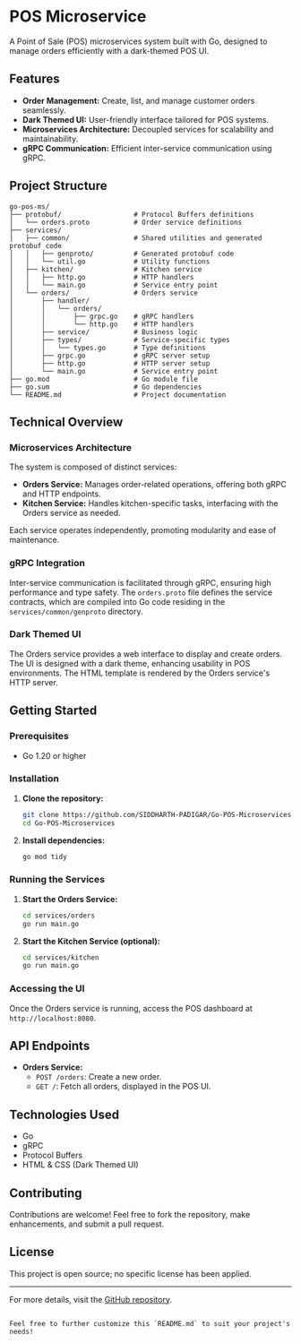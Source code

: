 # POS Microservice

A Point of Sale (POS) microservices system built with Go, designed to manage orders efficiently with a dark-themed POS UI.

## Features

- **Order Management:** Create, list, and manage customer orders seamlessly.
- **Dark Themed UI:** User-friendly interface tailored for POS systems.
- **Microservices Architecture:** Decoupled services for scalability and maintainability.
- **gRPC Communication:** Efficient inter-service communication using gRPC.

## Project Structure

```
go-pos-ms/
├── protobuf/                  # Protocol Buffers definitions
│   └── orders.proto           # Order service definitions
├── services/
│   ├── common/                # Shared utilities and generated protobuf code
│   │   ├── genproto/          # Generated protobuf code
│   │   └── util.go            # Utility functions
│   ├── kitchen/               # Kitchen service
│   │   ├── http.go            # HTTP handlers
│   │   └── main.go            # Service entry point
│   └── orders/                # Orders service
│       ├── handler/
│       │   └── orders/
│       │       ├── grpc.go    # gRPC handlers
│       │       └── http.go    # HTTP handlers
│       ├── service/           # Business logic
│       ├── types/             # Service-specific types
│       │   └── types.go       # Type definitions
│       ├── grpc.go            # gRPC server setup
│       ├── http.go            # HTTP server setup
│       └── main.go            # Service entry point
├── go.mod                     # Go module file
├── go.sum                     # Go dependencies
└── README.md                  # Project documentation
```

## Technical Overview

### Microservices Architecture

The system is composed of distinct services:

- **Orders Service:** Manages order-related operations, offering both gRPC and HTTP endpoints.
- **Kitchen Service:** Handles kitchen-specific tasks, interfacing with the Orders service as needed.

Each service operates independently, promoting modularity and ease of maintenance.

### gRPC Integration

Inter-service communication is facilitated through gRPC, ensuring high performance and type safety. The `orders.proto` file defines the service contracts, which are compiled into Go code residing in the `services/common/genproto` directory.

### Dark Themed UI

The Orders service provides a web interface to display and create orders. The UI is designed with a dark theme, enhancing usability in POS environments. The HTML template is rendered by the Orders service's HTTP server.

## Getting Started

### Prerequisites

- Go 1.20 or higher

### Installation

1. **Clone the repository:**

   ```bash
   git clone https://github.com/SIDDHARTH-PADIGAR/Go-POS-Microservices.git
   cd Go-POS-Microservices
   ```

2. **Install dependencies:**

   ```bash
   go mod tidy
   ```

### Running the Services

1. **Start the Orders Service:**

   ```bash
   cd services/orders
   go run main.go
   ```

2. **Start the Kitchen Service (optional):**

   ```bash
   cd services/kitchen
   go run main.go
   ```

### Accessing the UI

Once the Orders service is running, access the POS dashboard at `http://localhost:8080`.

## API Endpoints

- **Orders Service:**
  - `POST /orders`: Create a new order.
  - `GET /`: Fetch all orders, displayed in the POS UI.

## Technologies Used

- Go
- gRPC
- Protocol Buffers
- HTML & CSS (Dark Themed UI)

## Contributing

Contributions are welcome! Feel free to fork the repository, make enhancements, and submit a pull request.

## License

This project is open source; no specific license has been applied.

---

For more details, visit the [GitHub repository](https://github.com/SIDDHARTH-PADIGAR/Go-POS-Microservices).

```

Feel free to further customize this `README.md` to suit your project's needs! 
